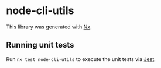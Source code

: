 # node-cli-utils

This library was generated with [Nx](https://nx.dev).

## Running unit tests

Run `nx test node-cli-utils` to execute the unit tests via [Jest](https://jestjs.io).
